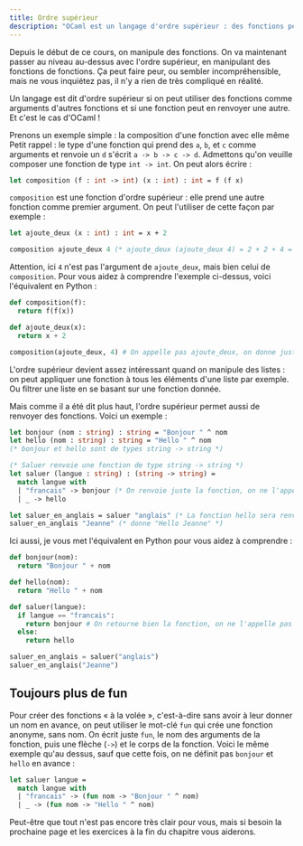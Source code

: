 ```yaml
---
title: Ordre supérieur
description: "OCaml est un langage d'ordre supérieur : des fonctions peuvent prendre en paramètre d'autres fonctions, et retourner des fonctions."
---
```


Depuis le début de ce cours, on manipule des fonctions. On va maintenant passer au niveau
au-dessus avec l'ordre supérieur, en manipulant des fonctions de fonctions.
Ça peut faire peur, ou sembler incompréhensible, mais
ne vous inquiétez pas, il n'y a rien de très compliqué en réalité.

Un langage est dit d'ordre supérieur si on peut utiliser des fonctions comme arguments d'autres
fonctions et si une fonction peut en renvoyer une autre. Et c'est le cas d'OCaml !

Prenons un exemple simple : la composition d'une fonction avec elle même
Petit rappel : le type d'une fonction qui prend des `a`, `b`, et `c` comme
arguments et renvoie un `d` s'écrit `a -> b -> c -> d`. Admettons qu'on veuille
composer une fonction de type `int -> int`. On peut alors écrire :

```ocaml
let composition (f : int -> int) (x : int) : int = f (f x)
```

`composition` est une fonction d'ordre supérieur : elle prend une autre fonction
comme premier argument. On peut l'utiliser de cette façon par exemple :

```ocaml
let ajoute_deux (x : int) : int = x + 2

composition ajoute_deux 4 (* ajoute_deux (ajoute_deux 4) = 2 + 2 + 4 = 8 *)
```

Attention, ici `4` n'est pas l'argument de `ajoute_deux`, mais bien celui de `composition`.
Pour vous aidez à comprendre l'exemple ci-dessus, voici l'équivalent en Python :

```python
def composition(f):
  return f(f(x))

def ajoute_deux(x):
  return x + 2

composition(ajoute_deux, 4) # On appelle pas ajoute_deux, on donne juste son nom
```

L'ordre supérieur devient assez intéressant quand on manipule des listes : on peut appliquer une
fonction à tous les éléments d'une liste par exemple. Ou filtrer une liste en se basant sur une fonction
donnée.

Mais comme il a été dit plus haut, l'ordre supérieur permet aussi de renvoyer des fonctions.
Voici un exemple :

```ocaml
let bonjour (nom : string) : string = "Bonjour " ^ nom
let hello (nom : string) : string = "Hello " ^ nom
(* bonjour et hello sont de types string -> string *)

(* Saluer renvoie une fonction de type string -> string *)
let saluer (langue : string) : (string -> string) =
  match langue with
  | "francais" -> bonjour (* On renvoie juste la fonction, on ne l'appelle pas avec des arguments *)
  | _ -> hello

let saluer_en_anglais = saluer "anglais" (* La fonction hello sera renvoyée *)
saluer_en_anglais "Jeanne" (* donne "Hello Jeanne" *)
```

Ici aussi, je vous met l'équivalent en Python pour vous aidez à comprendre :

```python
def bonjour(nom):
  return "Bonjour " + nom

def hello(nom):
  return "Hello " + nom

def saluer(langue):
  if langue == "francais":
    return bonjour # On retourne bien la fonction, on ne l'appelle pas
  else:
    return hello

saluer_en_anglais = saluer("anglais")
saluer_en_anglais("Jeanne")
```

## Toujours plus de fun

Pour créer des fonctions « à la volée », c'est-à-dire sans avoir à leur donner un nom en avance, on peut utiliser
le mot-clé `fun` qui crée une fonction anonyme, sans nom. On écrit juste `fun`, le nom des arguments de la fonction,
puis une flèche (`->`) et le corps de la fonction. Voici le même exemple qu'au dessus, sauf que cette fois, on
ne définit pas `bonjour` et `hello` en avance :

```ocaml
let saluer langue =
  match langue with
  | "francais" -> (fun nom -> "Bonjour " ^ nom)
  | _ -> (fun nom -> "Hello " ^ nom)
```

Peut-être que tout n'est pas encore très clair pour vous, mais si besoin la prochaine page et les exercices à la
fin du chapitre vous aiderons.

